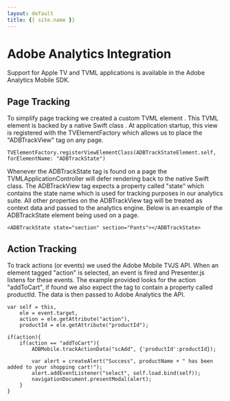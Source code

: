```yaml
---
layout: default
title: {{ site.name }}
---
```


# <a name="analytics" class="anchor">Adobe Analytics Integration</a>
Support for Apple TV and TVML applications is available in the Adobe Analytics Mobile SDK.

## <a name="pageTracking" class="anchor">Page Tracking</a>
To simplify page tracking we created a custom TVML element <ADBTrackView>. This TVML element is backed by a native Swift class <ADBTrackStateElement>. At application startup, this view is registered with the TVElementFactory which allows us to place the "ADBTrackView" tag on any page.

<pre><code>TVElementFactory.registerViewElementClass(ADBTrackStateElement.self, forElementName: "ADBTrackState")</code></pre>

Whenever the ADBTrackState tag is found on a page the TVMLApplicationController will defer rendering back to the native Swift class. The ADBTrackView tag expects a property called "state" which contains the state name which is used for tracking purposes in our analytics suite. All other properties on the ADBTrackView tag will be treated as context data and passed to the analytics engine. Below is an example of the ADBTrackState element being used on a page.

<pre><code>&lt;ADBTrackState state="section" section="Pants"&gt;&lt;/ADBTrackState&gt;</code></pre>

## <a name="actionTracking" class="anchor">Action Tracking</a>
To track actions (or events) we used the Adobe Mobile TVJS API. When an element tagged "action" is selected, an event is fired and Presenter.js listens for these events. The example provided looks for the action "addToCart", if found we also expect the tag to contain a property called productId. The data is then passed to Adobe Analytics the API.

<pre><code>var self = this, 
    ele = event.target, 
    action = ele.getAttribute("action"), 
    productId = ele.getAttribute("productId");

if(action){
    if(action == "addToCart"){
        ADBMobile.trackActionData("scAdd", {'productId':productId});

		var alert = createAlert("Success", productName + " has been added to your shopping cart!");
        alert.addEventListener("select", self.load.bind(self));
        navigationDocument.presentModal(alert);
    }
}
</code></pre>